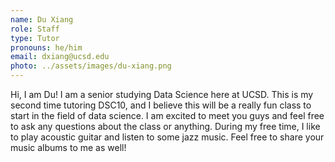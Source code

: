 ```yaml
---
name: Du Xiang
role: Staff
type: Tutor
pronouns: he/him
email: dxiang@ucsd.edu
photo: ../assets/images/du-xiang.png
---
```

Hi, I am Du! I am a senior studying Data Science here at UCSD. This is my second time tutoring DSC10, and I believe this will be a really fun class to start in the field of data science. I am excited to meet you guys and feel free to ask any questions about the class or anything. During my free time, I like to play acoustic guitar and listen to some jazz music. Feel free to share your music albums to me as well!
